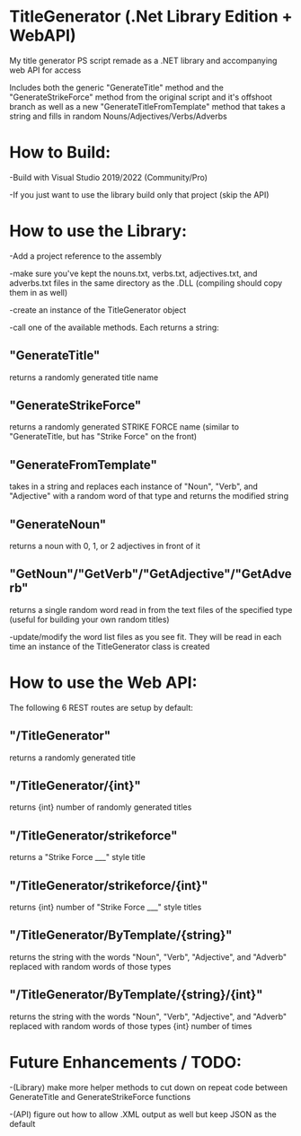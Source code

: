 # TitleGenerator (.Net Library Edition + WebAPI)
My title generator PS script remade as a .NET library and accompanying web API for access

Includes both the generic "GenerateTitle" method and the "GenerateStrikeForce" method from the original script and it's offshoot branch
as well as a new "GenerateTitleFromTemplate" method that takes a string and fills in random Nouns/Adjectives/Verbs/Adverbs

# How to Build:
-Build with Visual Studio 2019/2022 (Community/Pro)

-If you just want to use the library build only that project (skip the API)

# How to use the Library:
-Add a project reference to the assembly

-make sure you've kept the nouns.txt, verbs.txt, adjectives.txt, and adverbs.txt files in the same directory as the .DLL (compiling should copy them in as well)

-create an instance of the TitleGenerator object

-call one of the available methods. Each returns a string:
  
## "GenerateTitle"
returns a randomly generated title name
  
## "GenerateStrikeForce"
returns a randomly generated STRIKE FORCE name (similar to "GenerateTitle, but has "Strike Force" on the front)
  
## "GenerateFromTemplate"
takes in a string and replaces each instance of "Noun", "Verb", and "Adjective" with a random word of that type and returns the modified string
  
## "GenerateNoun"
returns a noun with 0, 1, or 2 adjectives in front of it
  
## "GetNoun"/"GetVerb"/"GetAdjective"/"GetAdverb"
returns a single random word read in from the text files of the specified type (useful for building your own random titles)




-update/modify the word list files as you see fit. They will be read in each time an instance of the TitleGenerator class is created

# How to use the Web API:
The following 6 REST routes are setup by default:

## "/TitleGenerator"
returns a randomly generated title

## "/TitleGenerator/{int}"
returns {int} number of randomly generated titles

## "/TitleGenerator/strikeforce"
returns a "Strike Force ___" style title

## "/TitleGenerator/strikeforce/{int}"
returns {int} number of "Strike Force ___" style titles

## "/TitleGenerator/ByTemplate/{string}"
returns the string with the words "Noun", "Verb", "Adjective", and "Adverb" replaced with random words of those types

## "/TitleGenerator/ByTemplate/{string}/{int}"
returns the string with the words "Noun", "Verb", "Adjective", and "Adverb" replaced with random words of those types {int} number of times

# Future Enhancements / TODO:
-(Library) make more helper methods to cut down on repeat code between GenerateTitle and GenerateStrikeForce functions

-(API) figure out how to allow .XML output as well but keep JSON as the default
